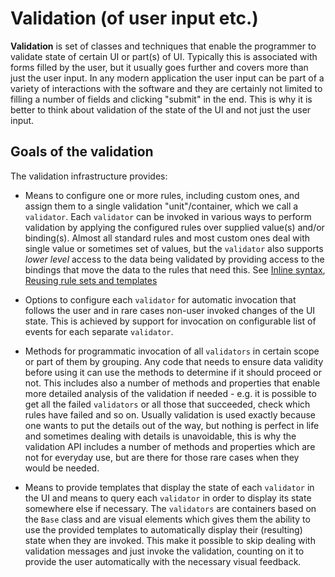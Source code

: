 # Validation (of user input etc.)

**Validation** is set of classes and techniques that enable the programmer to validate state of certain UI or part(s) of UI. Typically this is associated with forms filled by the user, but it usually goes further and covers more than just the user input. In any modern application the user input can be part of a variety of interactions with the software and they are certainly not limited to filling a number of fields and clicking "submit" in the end. This is why it is better to think about validation of the state of the UI and not just the user input.

## Goals of the validation

The validation infrastructure provides:

* Means to configure one or more rules, including custom ones, and assign them to a single validation "unit"/container, which we call a `validator`. Each `validator` can be invoked in various ways to perform validation by applying the configured rules over supplied value(s) and/or binding(s). Almost all standard rules and most custom ones deal with single value or sometimes set of values, but the `validator` also supports _lower level_ access to the data being validated by providing access to the bindings that move the data to the rules that need this. See [Inline syntax](InlineSyntax.md), [Reusing rule sets and templates](AdvancedSyntax.md)

* Options to configure each `validator` for automatic invocation that follows the user and in rare cases non-user invoked changes of the UI state. This is achieved by support for invocation on configurable list of events for each separate `validator`.

* Methods for programmatic invocation of all `validators` in certain scope or part of them by grouping. Any code that needs to ensure data validity before using it can use the methods to determine if it should proceed or not. This includes also a number of methods and properties that enable more detailed analysis of the validation if needed - e.g. it is possible to get all the failed `validators` or all those that succeeded, check which rules have failed and so on. Usually validation is used exactly because one wants to put the details out of the way, but nothing is perfect in life and sometimes dealing with details is unavoidable, this is why the validation API includes a number of methods and properties which are not for everyday use, but are there for those rare cases when they would be needed.

* Means to provide templates that display the state of each `validator` in the UI and means to query each `validator` in order to display its state somewhere else if necessary. The `validators` are containers based on the `Base` class and are visual elements which gives them the ability to use the provided templates to automatically display their (resulting) state when they are invoked. This make it possible to skip dealing with validation messages and just invoke the validation, counting on it to provide the user automatically with the necessary visual feedback.